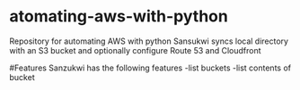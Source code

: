 # atomating-aws-with-python

Repository for automating AWS with python 
Sansukwi syncs local directory with an S3 bucket and optionally configure Route 53 and Cloudfront 

#Features
Sanzukwi has the following features
-list buckets
-list contents of bucket
